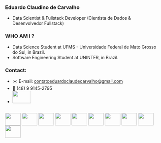 ### Eduardo Claudino de Carvalho
- Data Scientist & Fullstack Developer (Cientista de Dados & Desenvolvedor Fullstack)


### WHO AM I ?

- Data Science Student at UFMS - Universidade Federal de Mato Grosso do Sul, in Brazil.
- Software Engineering Student at UNINTER, in Brazil.


### Contact:
- ✉️ E-mail: contatoeduardoclaudecarvalho@gmail.com
- 📱 (48) 9 9145-2795
- <a herf="https://www.linkedin.com/in/eduardo-claudino-de-carvalho-a59314204" target="_blank"><img height="40" width="60" src="https://cdn.jsdelivr.net/gh/devicons/devicon/icons/linkedin/linkedin-original.svg" /></a>
##
<div style="inline_block">
  <img align="center" height="40" width="50" src="https://cdn.jsdelivr.net/gh/devicons/devicon/icons/python/python-original.svg" />
  <img align="center" height="40" width="50" src="https://cdn.jsdelivr.net/gh/devicons/devicon/icons/mongodb/mongodb-original-wordmark.svg" />
  <img align="center" height="40" width="50" src="https://cdn.jsdelivr.net/gh/devicons/devicon/icons/mysql/mysql-original.svg" />
  <img align="center" height="40" width="50" src="https://cdn.jsdelivr.net/gh/devicons/devicon/icons/sqlite/sqlite-original.svg" />
  <img align="center" height="40" width="50" src="https://cdn.jsdelivr.net/gh/devicons/devicon/icons/postgresql/postgresql-original.svg" />
  <img align="center" height="40" width="50" src="https://cdn.jsdelivr.net/gh/devicons/devicon/icons/nodejs/nodejs-original.svg" />
  <img align="center" height="40" width="50" src="https://cdn.jsdelivr.net/gh/devicons/devicon/icons/java/java-original.svg" />
  <img align="center" height="40" width="50" src="https://cdn.jsdelivr.net/gh/devicons/devicon/icons/javascript/javascript-original.svg" />
  <img align="center" height="40" width="50" src="https://cdn.jsdelivr.net/gh/devicons/devicon/icons/react/react-original.svg" />
  <img align="center" height="40" width="50" src="https://cdn.jsdelivr.net/gh/devicons/devicon/icons/nextjs/nextjs-original.svg" />
</div>
